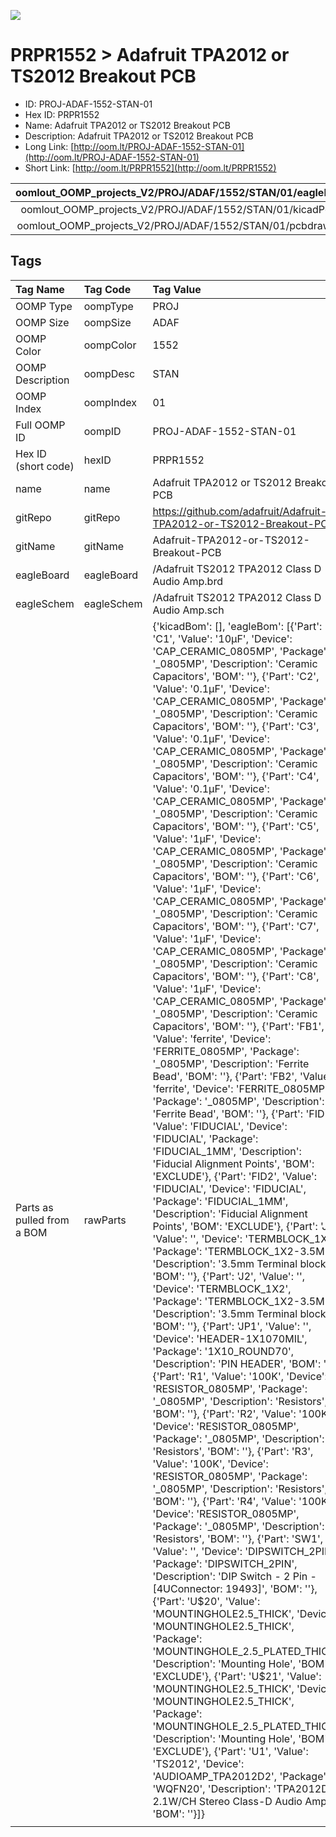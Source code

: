 


  
![][im]
# PRPR1552 > Adafruit TPA2012 or TS2012 Breakout PCB

- ID: PROJ-ADAF-1552-STAN-01
- Hex ID: PRPR1552
- Name: Adafruit TPA2012 or TS2012 Breakout PCB
- Description: Adafruit TPA2012 or TS2012 Breakout PCB
- Long Link: [http://oom.lt/PROJ-ADAF-1552-STAN-01](http://oom.lt/PROJ-ADAF-1552-STAN-01)
- Short Link: [http://oom.lt/PRPR1552](http://oom.lt/PRPR1552)
  

|oomlout_OOMP_projects_V2/PROJ/ADAF/1552/STAN/01/eagleImage.png|oomlout_OOMP_projects_V2/PROJ/ADAF/1552/STAN/01/eagleSchemImage.png|oomlout_OOMP_projects_V2/PROJ/ADAF/1552/STAN/01/kicadPcb3dFront.png|oomlout_OOMP_projects_V2/PROJ/ADAF/1552/STAN/01/kicadPcb3dBack.png|
| :---: | :---: | :---: | :---: |
|oomlout_OOMP_projects_V2/PROJ/ADAF/1552/STAN/01/kicadPcb3d.png|oomlout_OOMP_projects_V2/PROJ/ADAF/1552/STAN/01/bomBack.png|oomlout_OOMP_projects_V2/PROJ/ADAF/1552/STAN/01/bomFront.png|oomlout_OOMP_projects_V2/PROJ/ADAF/1552/STAN/01/pcbdraw.svg|
|oomlout_OOMP_projects_V2/PROJ/ADAF/1552/STAN/01/pcbdrawBack.svg||||

## Tags
  

|Tag Name|Tag Code|Tag Value|
| :--- | :--- | :--- |
|OOMP Type|oompType|PROJ|
|OOMP Size|oompSize|ADAF|
|OOMP Color|oompColor|1552|
|OOMP Description|oompDesc|STAN|
|OOMP Index|oompIndex|01|
|Full OOMP ID|oompID|PROJ-ADAF-1552-STAN-01|
|Hex ID (short code)|hexID|PRPR1552|
|name|name|Adafruit TPA2012 or TS2012 Breakout PCB|
|gitRepo|gitRepo|https://github.com/adafruit/Adafruit-TPA2012-or-TS2012-Breakout-PCB|
|gitName|gitName|Adafruit-TPA2012-or-TS2012-Breakout-PCB|
|eagleBoard|eagleBoard|/Adafruit TS2012 TPA2012 Class D Audio Amp.brd|
|eagleSchem|eagleSchem|/Adafruit TS2012 TPA2012 Class D Audio Amp.sch|
|Parts as pulled from a BOM|rawParts|{'kicadBom': [], 'eagleBom': [{'Part': 'C1', 'Value': '10µF', 'Device': 'CAP_CERAMIC_0805MP', 'Package': '_0805MP', 'Description': 'Ceramic Capacitors', 'BOM': ''}, {'Part': 'C2', 'Value': '0.1µF', 'Device': 'CAP_CERAMIC_0805MP', 'Package': '_0805MP', 'Description': 'Ceramic Capacitors', 'BOM': ''}, {'Part': 'C3', 'Value': '0.1µF', 'Device': 'CAP_CERAMIC_0805MP', 'Package': '_0805MP', 'Description': 'Ceramic Capacitors', 'BOM': ''}, {'Part': 'C4', 'Value': '0.1µF', 'Device': 'CAP_CERAMIC_0805MP', 'Package': '_0805MP', 'Description': 'Ceramic Capacitors', 'BOM': ''}, {'Part': 'C5', 'Value': '1µF', 'Device': 'CAP_CERAMIC_0805MP', 'Package': '_0805MP', 'Description': 'Ceramic Capacitors', 'BOM': ''}, {'Part': 'C6', 'Value': '1µF', 'Device': 'CAP_CERAMIC_0805MP', 'Package': '_0805MP', 'Description': 'Ceramic Capacitors', 'BOM': ''}, {'Part': 'C7', 'Value': '1µF', 'Device': 'CAP_CERAMIC_0805MP', 'Package': '_0805MP', 'Description': 'Ceramic Capacitors', 'BOM': ''}, {'Part': 'C8', 'Value': '1µF', 'Device': 'CAP_CERAMIC_0805MP', 'Package': '_0805MP', 'Description': 'Ceramic Capacitors', 'BOM': ''}, {'Part': 'FB1', 'Value': 'ferrite', 'Device': 'FERRITE_0805MP', 'Package': '_0805MP', 'Description': 'Ferrite Bead', 'BOM': ''}, {'Part': 'FB2', 'Value': 'ferrite', 'Device': 'FERRITE_0805MP', 'Package': '_0805MP', 'Description': 'Ferrite Bead', 'BOM': ''}, {'Part': 'FID1', 'Value': 'FIDUCIAL', 'Device': 'FIDUCIAL', 'Package': 'FIDUCIAL_1MM', 'Description': 'Fiducial Alignment Points', 'BOM': 'EXCLUDE'}, {'Part': 'FID2', 'Value': 'FIDUCIAL', 'Device': 'FIDUCIAL', 'Package': 'FIDUCIAL_1MM', 'Description': 'Fiducial Alignment Points', 'BOM': 'EXCLUDE'}, {'Part': 'J1', 'Value': '', 'Device': 'TERMBLOCK_1X2', 'Package': 'TERMBLOCK_1X2-3.5MM', 'Description': '3.5mm Terminal block', 'BOM': ''}, {'Part': 'J2', 'Value': '', 'Device': 'TERMBLOCK_1X2', 'Package': 'TERMBLOCK_1X2-3.5MM', 'Description': '3.5mm Terminal block', 'BOM': ''}, {'Part': 'JP1', 'Value': '', 'Device': 'HEADER-1X1070MIL', 'Package': '1X10_ROUND70', 'Description': 'PIN HEADER', 'BOM': ''}, {'Part': 'R1', 'Value': '100K', 'Device': 'RESISTOR_0805MP', 'Package': '_0805MP', 'Description': 'Resistors', 'BOM': ''}, {'Part': 'R2', 'Value': '100K', 'Device': 'RESISTOR_0805MP', 'Package': '_0805MP', 'Description': 'Resistors', 'BOM': ''}, {'Part': 'R3', 'Value': '100K', 'Device': 'RESISTOR_0805MP', 'Package': '_0805MP', 'Description': 'Resistors', 'BOM': ''}, {'Part': 'R4', 'Value': '100K', 'Device': 'RESISTOR_0805MP', 'Package': '_0805MP', 'Description': 'Resistors', 'BOM': ''}, {'Part': 'SW1', 'Value': '', 'Device': 'DIPSWITCH_2PIN', 'Package': 'DIPSWITCH_2PIN', 'Description': 'DIP Switch - 2 Pin - [4UConnector: 19493]', 'BOM': ''}, {'Part': 'U$20', 'Value': 'MOUNTINGHOLE2.5_THICK', 'Device': 'MOUNTINGHOLE2.5_THICK', 'Package': 'MOUNTINGHOLE_2.5_PLATED_THICK', 'Description': 'Mounting Hole', 'BOM': 'EXCLUDE'}, {'Part': 'U$21', 'Value': 'MOUNTINGHOLE2.5_THICK', 'Device': 'MOUNTINGHOLE2.5_THICK', 'Package': 'MOUNTINGHOLE_2.5_PLATED_THICK', 'Description': 'Mounting Hole', 'BOM': 'EXCLUDE'}, {'Part': 'U1', 'Value': 'TS2012', 'Device': 'AUDIOAMP_TPA2012D2', 'Package': 'WQFN20', 'Description': 'TPA2012D2 2.1W/CH Stereo Class-D Audio Amp', 'BOM': ''}]}|
||||



[im]: PROJ/ADAF/1552/STAN/01/kicadPcb3d_450.png
